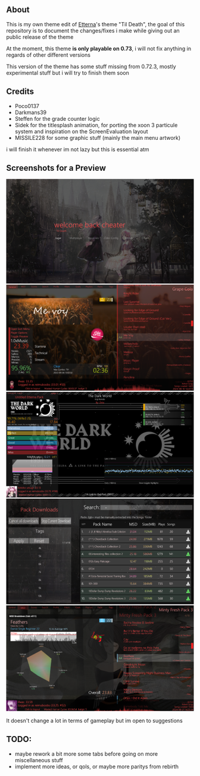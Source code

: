 ## About 

This is my own theme edit of [Etterna](https://github.com/etternagame/etterna)'s theme "Til Death", the goal of this repository is to document the changes/fixes i make while giving out an public release of the theme 

At the moment, this theme **is only playable on 0.73**, i will not fix anything in regards of other different versions

This version of the theme has some stuff missing from 0.72.3, mostly experimental stuff but i will try to finish them soon

## Credits

- Poco0137
- Darkmans39
- Steffen for the grade counter logic
- Sidek for the titlesplash animation, for porting the xoon 3 particule system and inspiration on the ScreenEvaluation layout
- MISSILE228 for some graphic stuff (mainly the main menu artwork)
  
i will finish it whenever im not lazy but this is essential atm 

## Screenshots for a Preview 

<img src="https://raw.githubusercontent.com/ifwas/reimuboobs-theme/main/Graphics/screenshotsexample/1.png"/>
<img src="https://raw.githubusercontent.com/ifwas/reimuboobs-theme/main/Graphics/screenshotsexample/2.png"/>
<img src="https://raw.githubusercontent.com/ifwas/reimuboobs-theme/main/Graphics/screenshotsexample/3.png"/>
<img src="https://raw.githubusercontent.com/ifwas/reimuboobs-theme/main/Graphics/screenshotsexample/4.png"/>
<img src="https://raw.githubusercontent.com/ifwas/reimuboobs-theme/main/Graphics/screenshotsexample/5.png"/>

It doesn't change a lot in terms of gameplay but im open to suggestions

## TODO:
- maybe rework a bit more some tabs before going on more miscellaneous stuff
- implement more ideas, or qols, or maybe more paritys from rebirth
